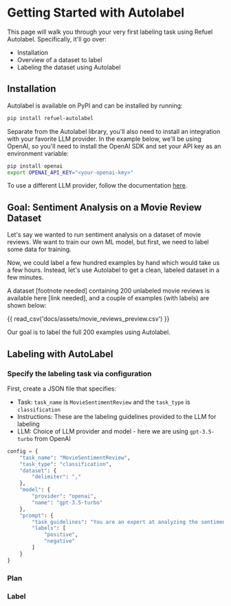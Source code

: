 # Getting Started with Autolabel
This page will walk you through your very first labeling task using Refuel Autolabel. Specifically, it'll go over:

* Installation
* Overview of a dataset to label
* Labeling the dataset using Autolabel

## Installation

Autolabel is available on PyPI and can be installed by running:
``` bash
pip install refuel-autolabel
```

Separate from the Autolabel library, you'll also need to install an integration with your favorite LLM provider. In the example below, we'll be using OpenAI, so you'll need to install the OpenAI SDK and set your API key as an environment variable:
```bash
pip install openai
export OPENAI_API_KEY="<your-openai-key>"
```

To use a different LLM provider, follow the documentation [here](/guide/llms/llms). 

## Goal: Sentiment Analysis on a Movie Review Dataset
Let's say we wanted to run sentiment analysis on a dataset of movie reviews. We want to train our own ML model, but first, we need to label some data for training.

Now, we could label a few hundred examples by hand which would take us a few hours. Instead, let's use Autolabel to get a clean, labeled dataset in a few minutes. 

A dataset [footnote needed] containing 200 unlabeled movie reviews is available here [link needed], and a couple of examples (with labels) are shown below:

{{ read_csv('docs/assets/movie_reviews_preview.csv') }}

Our goal is to label the full 200 examples using Autolabel. 

## Labeling with AutoLabel

### Specify the labeling task via configuration

First, create a JSON file that specifies:

* Task: `task_name` is `MovieSentimentReview` and the `task_type` is `classification`
* Instructions: These are the labeling guidelines provided to the LLM for labeling
* LLM: Choice of LLM provider and model - here we are using `gpt-3.5-turbo` from OpenAI

```python
config = {
    "task_name": "MovieSentimentReview",
    "task_type": "classification",
    "dataset": {
        "delimiter": ","
    },
    "model": {
        "provider": "openai",
        "name": "gpt-3.5-turbo"
    },
    "prompt": {
        "task_guidelines": "You are an expert at analyzing the sentiment of moview reviews. Your job is to classify the provided movie review as positive or negative.",
        "labels": [
            "positive",
            "negative"
        ]
    }
}
```

### Plan

### Label
